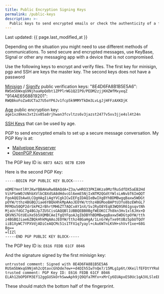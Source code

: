 ```yaml
---
title: Public Encryption Signing Keys
permalink: /public-keys
description: >-
  Public keys to send encrypted emails or check the authenticity of a file.
---
```


Last updated: {{ page.last_modified_at }}

Depending on the situation you might need to use different methods of
communications. To send secure and encrypted messages, use KeyBase, Signal or
other any messaging app with a device that is not compromised.

Use the following keys to encrypt and verify files. The first key for minisign,
pgp and SSH are keys the master key. The second keys does not have a password

[Minisign][1] / [Signify][2] public verification keys:
"8E4D6FA8B1B5E5A6": `RWSm5bWxqG9NjhaaHpQdbt1ZPPlrWG1Q2IP9/PEDM2zjjKHZWfMxyeqZ`
"914AE6568819201": `RWQBkoFoZa4UCTa27U5oYP6Jv1fcp5k9MMYTkDm3LvLgJjHFFzAXKDjK`

[Age][3] public encryption key:
`age1xz8kms3xt2sx05a8rjhwan3fcvltzs6v3jazst2477v5xv3jje4sl4t24n`

[SSH Keys][4] that can be used by age.

PGP to send encrypted emails to set up a secure message conversation. My PGP
Key is at:

- [Mailvelope Keyserver][5]
- [OpenPGP Keyserver][6]

The PGP key ID is:
`6B73 6A21 6E7B E209`

Here is the second PGP Key:

```text
-----BEGIN PGP PUBLIC KEY BLOCK-----

mDMEYmntlRYJKwYBBAHaRw8BAQdA+Z3a/wHRO33PKIAKza9MzfRuSdfDX5aEB2Hd
VihPSeW0JVNhbXVlbCBXdSA8dHdvcGl6emE5NjIxNTM2QGdtYWlsLmNvbT6ImQQT
FgoAQQIbAwULCQgHAgIiAgYVCgkICwIEFgIDAQIeBwIXgBYhBDMBwgqBaxw5WDGt
pOYW/tthz4BGBQJiae6YBQkHhkMpAAoJEOYW/tthz4BGMooBAPtU3fo8bzEWhGL7
MFMOo50QP2drSkPK2rBhrtMH6ZT7AQCvAY1nX/SvJRyO8YEq83WQ9SR61gsqvtNh
MjaUcfdGC7g4BGJp7ZUSCisGAQQBl1UBBQEBB0BgfWEOKCC7h8kn3Hv1xl6JHx+D
QKVNS7GtUEuXe5b5XQMBCAeIfgQYFgoAJgIbDBYhBDMBwgqBaxw5WDGtpOYW/tth
z4BGBQJiae6ZBQkHhkMqAAoJEOYW/tthz4BGaHgA/1LnGrWyTxe9tUBz5pbUTQdY
iiB1XyWC7YPXVdjADiCeAQCMc51s1TFX1q7yayl+cAu6W7nLKVH+shVvf1xe+68G
Bg==
=lIZl
-----END PGP PUBLIC KEY BLOCK-----

```

The PGP key ID is:
`E616 FEDB 61CF 8046`

And the signature signed by the first minisign key:

```text
untrusted comment: Signed with 8E4D6FA8B1B5E5A6
RUSm5bWxqG9Njmh2cQtavcGhDde7ew++d4DIh5Iw7nQe7/15MLg1p6t/XKeilfEFDtYYRobJ44VtvB6vIG7p/EDWriR0qKGjUQQ=
trusted comment: PGP Key ID: E616 FEDB 61CF 8046
ELAh12bOPDFM3Ef12ggGUSkOrhSwwAph9jQ9Qfa7Mfx+xMrCy6EUApxES0Uc1qA3XLSleEBGkSDjZ6ef+HyLDw==

```

These should match the bottom half of the fingerprint.

[1]: <https://jedisct1.github.io/minisign>
[2]: <https://github.com/aperezdc/signify>
[3]: <https://age-encryption.org>
[4]: <https://github.com/TwoPizza9621536.keys>
[5]: <https://keys.mailvelope.com>
[6]: <https://keys.openpgp.org>
